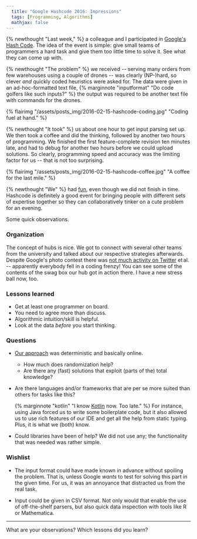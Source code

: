 ```yaml
---
  title: "Google Hashcode 2016: Impressions"
  tags: [Programming, Algorithms]
  mathjax: false
---
```


{% newthought "Last week," %} a colleague and I participated in
[Google's Hash Code](https://hashcode.withgoogle.com/).
The idea of the event is simple: give small teams of programmers a hard task
and give them too little time to solve it. See what they can come up with.

{% newthought "The problem" %} we received -- serving many orders from few
warehouses using a couple of drones -- was clearly (NP-)hard, so clever *and*
quickly coded heuristics were asked for.
The data were given in an ad-hoc-formatted text file,
{% marginnote "inputformat" "Do code golfers like such inputs?" %}
the output was required to be another text file with commands for the drones.

{% flairimg "/assets/posts_img/2016-02-15-hashcode-coding.jpg" "Coding fuel at hand." %}

{% newthought "It took" %} us about one hour to get input parsing set up. 
We then took a coffee and did the thinking, 
followed by another two hours of programming.
We finished the first feature-complete revision ten minutes late,
and had to debug for another two hours before we could upload solutions.
So clearly, programming speed and accuracy was the limiting factor for us --
that is not too surprising.

{% flairimg "/assets/posts_img/2016-02-15-hashcode-coffee.jpg" "A coffee for the last mile." %}

{% newthought "We" %} had
  [fun](https://twitter.com/hashtag/hashcodeTUKL),
even though we did not finish in time.
Hashcode is definitely a good event for bringing people with different sets of
expertise together so they can collaboratively tinker on a cute problem
for an evening.

Some quick observations.

### Organization

The concept of hubs is nice.
We got to connect with several other teams from the university and talked about
our respective strategies afterwards.
Despite Google's photo contest there was
  [not much activity on Twitter](https://twitter.com/hashtag/hashcodeTUKL)
et&thinsp;al. -- apparently everybody fell in a coding frenzy!
You can see some of the contents of the swag box our hub got in action there.
I have a new stress ball now, too.

### Lessons learned

 * Get at least one programmer on board.
 * You need to agree more than discuss.
 * Algorithmic intuition/skill is helpful.
 * Look at the data *before* you start thinking.

### Questions

 * [Our approach](google-hashcode-2016-our-approach) was deterministic and 
   basically online.

   * How much does randomization help?
   * Are there any (fast) solutions that exploit (parts of the) total knowledge?

 * Are there languages and/or frameworks that are per se more suited than others
   for tasks like this?

    {% marginnote "kotlin" "I know [Kotlin](http://kotlinlang.org/) now. Too late." %}
    For instance, using Java forced us to write some boilerplate code, but
    it also allowed us to use rich features of our IDE and get all the
    help from static typing.
    Plus, it is what we (both) know.

 * Could libraries have been of help? We did not use any; the functionality
   that was needed was rather simple.

### Wishlist

 * The input format could have made known in advance without spoiling the
   problem. That is, unless Google *wants* to test for solving this part in
   the given time. For us, it was an annoyance that distracted us from the
   real task.
   
 * Input could be given in CSV format. Not only would that enable the use of
   off-the-shelf parsers, but also quick data inspection with tools like
   R or Mathematica.
   
   
<hr class="slender">

What are your observations? Which lessons did you learn?
